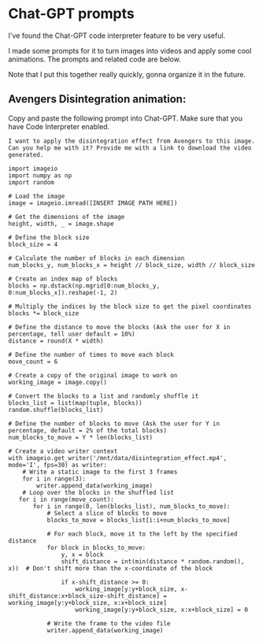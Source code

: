 # Chat-GPT prompts

I've found the Chat-GPT code interpreter feature to be very useful.

I made some prompts for it to turn images into videos and apply some cool animations. The prompts and related code are below.

Note that I put this together really quickly, gonna organize it in the future.

## Avengers Disintegration animation:



Copy and paste the following prompt into Chat-GPT. Make sure that you have Code Interpreter enabled.

```
I want to apply the disintegration effect from Avengers to this image. Can you help me with it? Provide me with a link to download the video generated.

import imageio
import numpy as np
import random

# Load the image
image = imageio.imread([INSERT IMAGE PATH HERE])

# Get the dimensions of the image
height, width, _ = image.shape

# Define the block size
block_size = 4

# Calculate the number of blocks in each dimension
num_blocks_y, num_blocks_x = height // block_size, width // block_size

# Create an index map of blocks
blocks = np.dstack(np.mgrid[0:num_blocks_y, 0:num_blocks_x]).reshape(-1, 2)

# Multiply the indices by the block size to get the pixel coordinates
blocks *= block_size

# Define the distance to move the blocks (Ask the user for X in percentage, tell user default = 10%)
distance = round(X * width)

# Define the number of times to move each block
move_count = 6

# Create a copy of the original image to work on
working_image = image.copy()

# Convert the blocks to a list and randomly shuffle it
blocks_list = list(map(tuple, blocks))
random.shuffle(blocks_list)

# Define the number of blocks to move (Ask the user for Y in percentage, default = 2% of the total blocks)
num_blocks_to_move = Y * len(blocks_list)

# Create a video writer context
with imageio.get_writer('/mnt/data/disintegration_effect.mp4', mode='I', fps=30) as writer:
    # Write a static image to the first 3 frames
    for i in range(3):
    	writer.append_data(working_image)
    # Loop over the blocks in the shuffled list
   for i in range(move_count):
       for i in range(0, len(blocks_list), num_blocks_to_move):
           # Select a slice of blocks to move
           blocks_to_move = blocks_list[i:i+num_blocks_to_move]

           # For each block, move it to the left by the specified distance
           for block in blocks_to_move:
               y, x = block
               shift_distance = int(min(distance * random.random(), x))  # Don't shift more than the x-coordinate of the block
            
               if x-shift_distance >= 0:
                   working_image[y:y+block_size, x-shift_distance:x+block_size-shift_distance] = working_image[y:y+block_size, x:x+block_size]
                   working_image[y:y+block_size, x:x+block_size] = 0

           # Write the frame to the video file
           writer.append_data(working_image)
```
